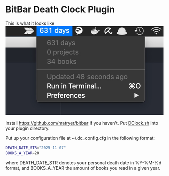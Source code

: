 # BitBar Death Clock Plugin

This is what it looks like
![death clock plugin](pic/demo_pic.jpg "Death Clock")

Install https://github.com/matryer/bitbar if you haven't.
Put [DClock.sh](DClock/DClock.sh) into your plugin directory.

Put up your configuration file at ~/.dc_config.cfg in the following format:

```bash
DEATH_DATE_STR="2025-11-07"
BOOKS_A_YEAR=20
```

where DEATH_DATE_STR denotes your personal death date in %Y-%M-%d format,
and BOOKS_A_YEAR the amount of books you read in a given year.
